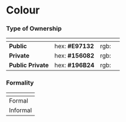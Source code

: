 # Colour













### Type of Ownership

<table data-view="cards"><thead><tr><th></th><th></th><th></th><th></th></tr></thead><tbody><tr><td><strong>Public</strong></td><td>hex: <strong>#E97132</strong></td><td>rgb:</td><td></td></tr><tr><td><strong>Private</strong></td><td>hex: <strong>#156082</strong></td><td>rgb:</td><td></td></tr><tr><td><strong>Public Private</strong></td><td>hex: <strong>#196B24</strong></td><td>rgb: </td><td></td></tr></tbody></table>

### Formality

<table data-view="cards"><thead><tr><th></th></tr></thead><tbody><tr><td>Formal</td></tr><tr><td>Informal</td></tr></tbody></table>

